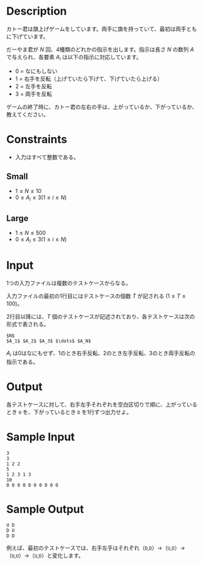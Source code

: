 # Description
カトー君は旗上げゲームをしています。両手に旗を持っていて、最初は両手ともに下げています。

だーやま君が $N$ 回、4種類のどれかの指示を出します。指示は長さ $N$ の数列 $A$ で与えられ、各要素 $A_i$ は以下の指示に対応しています。

- $0$ = なにもしない
- $1$ = 右手を反転（上げていたら下げて、下げていたら上げる）
- $2$ = 左手を反転
- $3$ = 両手を反転

ゲームの終了時に、カトー君の左右の手は、上がっているか、下がっているか、教えてください。

# Constraints

- 入力はすべて整数である。

## Small

- $1 \leq N \leq 10$
- $0 \leq A_i \leq 3 (1 \leq i \leq N)$

## Large

- $1 \leq N \leq 500$
- $0 \leq A_i \leq 3 (1 \leq i \leq N)$

# Input
1つの入力ファイルは複数のテストケースからなる。

入力ファイルの最初の1行目にはテストケースの個数 $T$ が記される $(1 \leq T \leq 100)$。

2行目以降には、$T$ 個のテストケースが記述されており、各テストケースは次の形式で表される。

```
$N$
$A_1$ $A_2$ $A_3$ $\dots$ $A_N$
```

$A_i$ は$0$はなにもせず、$1$のとき右手反転、$2$のとき左手反転、$3$のとき両手反転の指示である。

# Output
各テストケースに対して、右手左手それぞれを空白区切りで順に、上がっているとき `U` を、下がっているとき `D` を1行ずつ出力せよ。

# Sample Input
```
3
3
1 2 2
5
1 2 3 1 3
10
0 0 0 0 0 0 0 0 0 0
```

# Sample Output
```
U D
D U
D D
```

例えば、最初のテストケースでは、右手左手はそれぞれ（`D`,`D`）→（`U`,`D`）→（`U`,`U`）→（`U`,`D`）と変化します。

